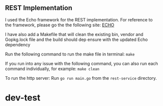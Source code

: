 ## REST Implementation

I used the Echo framework for the REST implementation. For reference to the framework, please go the the following site: 
[ECHO](https://echo.labstack.com/)

I have also add a Makefile that will clean the existing bin, vendor and Gopkg.lock file and the build should dep ensure with the updated Echo dependency

Run the following command to run the make file in terminal:
`make`

If you run into any issue with the following command, you can also run each command individually, for example:
`make clean`

To run the http server:
Run `go run main.go` from the `rest-service` directory.
# dev-test

